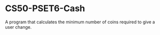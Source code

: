 # CS50-PSET6-Cash
A program that calculates the minimum number of coins required to give a user change.
